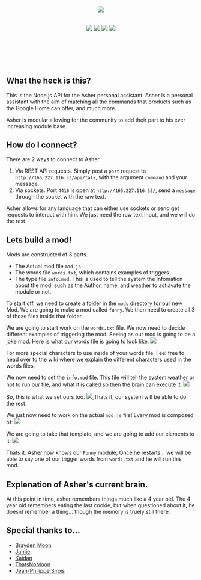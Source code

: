 <p align="center" style="margin-top: -25px;">
  <img src="https://raw.githubusercontent.com/crazywolf132/AsherAPI/master/img/bg.png">
</p>
<h2 align="center">
    <a href="https://circleci.com/gh/crazywolf132/AsherAPI"><img src="https://circleci.com/gh/manekinekko/google-actions-server.svg?style=svg"/></a>
    <a href="https://codeclimate.com/github/crazywolf132/AsherAPI/maintainability"><img src="https://api.codeclimate.com/v1/badges/e66235017865b51adbf2/maintainability" /></a>
    <a class="badge-align" href="https://www.codacy.com/app/crazywolf132/AsherAPI?utm_source=github.com&amp;utm_medium=referral&amp;utm_content=crazywolf132/AsherAPI&amp;utm_campaign=Badge_Grade"><img src="https://api.codacy.com/project/badge/Grade/e0375f94ce4c4ac4b32a8b74df8b0bf7"/></a>
    <a href=""./LICENSE">
    <img src="https://img.shields.io/badge/license-AGPL--3.0-blue.svg"/>
    </a>
</h2>
<br />
<br />
<br />
<br />

## What the heck is this?
This is the Node.js API for the Asher personal assistant. Asher is a personal assistant with the aim of matching all the commands that products such as the Google Home can offer, and much more.

Asher is modular allowing for the community to add their part to his ever increasing module base.

## How do I connect?
There are 2 ways to connect to Asher.
1. Via REST API requests. Simply post a `post` request to `http://165.227.116.53/api/talk`, with the argument `command` and your message.
2. Via sockets. Port `4416` is open at `http://165.227.116.53/`, send a `message` through the socket with the raw text.

Asher allows for any language that can either use sockets or send get requests to interact with him. We just need the raw text input, and we will do the rest.

## Lets build a mod!
Mods are constructed of 3 parts.
- The Actual mod file `mod.js`
- The words file `words.txt`, which contains examples of triggers
- The type file `info.mod`. This is used to tell the system the infomation about the mod, such as the Author, name, and weather to actiavate the module or not.

To start off, we need to create a folder in the `mods` directory for our new Mod.
We are going to make a mod called `funny`.
We then need to create all 3 of those files inside that folder.

We are going to start work on the `words.txt` file. We now need to decide different examples of triggering the mod. Seeing as our mod is going to be a joke mod. Here is what our words file is going to look like.
<a href='https://github.com/crazywolf132/AsherAPI/blob/master/mods/funny/words.txt'>
<img src="https://raw.githubusercontent.com/crazywolf132/AsherAPI/master/img/words.png">
</a>

For more special characters to use inside of your words file. Feel free to head over to the wiki where we explain the different characters used in the words files.

We now need to set the `info.mod` file. This file will tell the system weather or not to run our file, and what it is called so then the brain can execute it.
<a href='https://github.com/crazywolf132/AsherAPI/blob/master/mods/funny/info.mod'>
<img src="https://raw.githubusercontent.com/crazywolf132/AsherAPI/Dev/img/basicInfo.png" />
</a>

So, this is what we set ours too.
<a href="https://github.com/crazywolf132/AsherAPI/blob/master/mods/funny/info.mod">
<img src="https://raw.githubusercontent.com/crazywolf132/AsherAPI/Dev/img/ourInfo.png" />
</a>
Thats it, our system will be able to do the rest.

We just now need to work on the actual `mod.js` file!
Every mod is composed of:
<a href="https://raw.githubusercontent.com/crazywolf132/AsherAPI/master/mods/basicMods/mod.js">
<img src="https://raw.githubusercontent.com/crazywolf132/AsherAPI/master/img/basicMod.png">
</a>

We are going to take that template, and we are going to add our elements to it:
<a href='https://github.com/crazywolf132/AsherAPI/blob/master/mods/funny/mod.js'>
<img src="https://raw.githubusercontent.com/crazywolf132/AsherAPI/master/img/ourMod.png">
</a>

Thats it. Asher now knows our `Funny` module, Once he restarts... we will be able to say one of our trigger words from `words.txt` and he will run this mod.


## Explenation of Asher's current brain.
At this point in time, asher remembers things much like a 4 year old.
The 4 year old remembers eating the last cookie, but when questioned about it, he doesnt remember a thing... though the memory is truely still there.

## Special thanks to...
- [Brayden Moon](https://github.com/crazywolf132)
- [Jamie](https://github.com/jsProj)
- [Kaidan](https://github.com/imnotbad/)
- [ThatsNoMoon](http://github.com/ThatsNoMoon)
- [Jean-Philippe Sirois](https://github.com/veksen)
